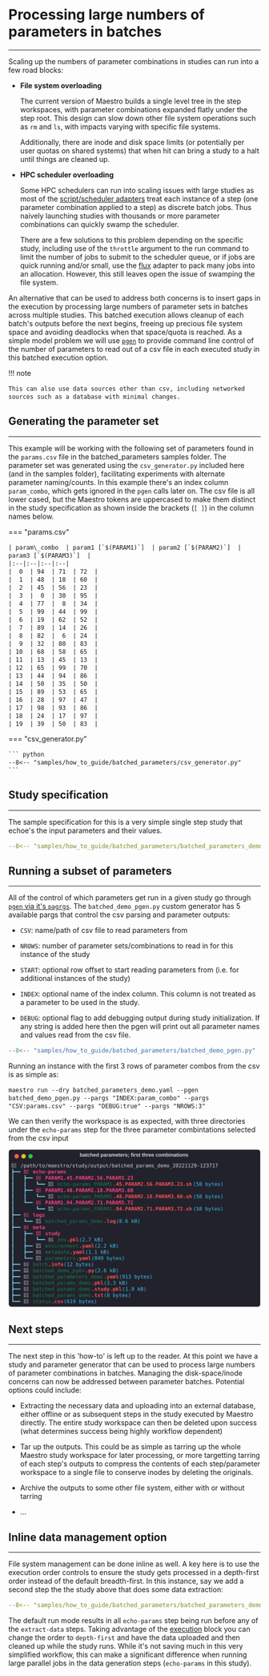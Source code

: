 # Processing large numbers of parameters in batches
---

Scaling up the numbers of parameter combinations in studies can run into a few road blocks:

* **File system overloading**

    The current version of Maestro builds a single level tree in the step workspaces, with parameter combinations expanded flatly under the step root.  This design can slow down other file system operations such as `rm` and `ls`, with impacts varying with specific file systems.
    
    Additionally, there are inode and disk space limits (or potentially per user quotas on shared systems) that when hit can bring a study to a halt until things are cleaned up.
    
* **HPC scheduler overloading**

    Some HPC schedulers can run into scaling issues with large studies as most of the [script/scheduler adapters](../scheduling.md) treat each instance of a step (one parameter combination applied to a step) as discrete batch jobs.  Thus naively launching studies with thousands or more parameter combinations can quickly swamp the scheduler.
    
    There are a few solutions to this problem depending on the specific study, including use of the `throttle` argument to the run command to limit the number of jobs to submit to the scheduler queue, or if jobs are quick running and/or small, use the [flux](../scheduling.md#flux) adapter to pack many jobs into an allocation.  However, this still leaves open the issue of swamping the file system.


An alternative that can be used to address both concerns is to insert gaps in the execution by processing large numbers of parameter sets in batches across multiple studies.  This batched execution allows cleanup of each batch's outputs before the next begins, freeing up precious file system space and avoiding deadlocks when that space/quota is reached.  As a simple model problem we will use [`pgen`](../parameter_specification.md#parameter-generator-pgen) to provide command line control of the number of parameters to read out of a csv file in each executed study in this batched execution option.

!!! note

    This can also use data sources other than csv, including networked sources such as a database with minimal changes.


## Generating the parameter set
---

This example will be working with the following set of parameters found in the `params.csv` file
in the batched\_parameters samples folder.  The parameter set was generated using the `csv_generator.py` included here (and in the samples folder), facilitating experiments with alternate
parameter naming/counts.  In this example there's an index column `param_combo`, which gets ignored
in the `pgen` calls later on.  The csv file is all lower cased, but the Maestro tokens are uppercased
to make them distinct in the study specification as shown inside the brackets (`[ ]`) in the column names below.

<!-- add link to github's samples/how_to_guide/batched_parameters folder in here -->
=== "params.csv"
    <!-- NOTE: make a custom superfence for reading these in later -->
    
    | param\_combo  | param1 [`$(PARAM1)`]  | param2 [`$(PARAM2)`]  | param3 [`$(PARAM3)`]  |
    |:--|:--|:--|:--|
    |  0  | 94  | 71  | 72  |
    |  1  | 48  | 18  | 60  |
    |  2  | 45  | 56  | 23  |
    |  3  |  0  | 30  | 95  |
    |  4  | 77  |  8  | 34  |
    |  5  | 99  | 44  | 99  |
    |  6  | 19  | 62  | 52  |
    |  7  | 89  | 14  | 26  |
    |  8  | 82  |  6  | 24  |
    |  9  | 32  | 80  | 83  |
    | 10  | 68  | 58  | 65  |
    | 11  | 13  | 45  | 13  |
    | 12  | 65  | 99  | 70  |
    | 13  | 44  | 94  | 86  |
    | 14  | 50  | 35  | 50  |
    | 15  | 89  | 53  | 65  |
    | 16  | 28  | 97  | 47  |
    | 17  | 98  | 93  | 86  |
    | 18  | 24  | 17  | 97  |
    | 19  | 39  | 50  | 83  |
    
=== "csv_generator.py"

    ``` python
    --8<-- "samples/how_to_guide/batched_parameters/csv_generator.py"
    ```

## Study specification
---

The sample specification for this is a very simple single step study that echoe's the input parameters and their
values.

<!-- Expand to templated version -> csv generator also populates this template to ensure param names match up? -->

``` yaml
--8<-- "samples/how_to_guide/batched_parameters/batched_parameters_demo.yaml"

```

## Running a subset of parameters
---

All of the control of which parameters get run in a given study go through [`pgen` via it's `pagrgs`](../parameter_specification.md#pgen-arguments-pargs).  The `batched_demo_pgen.py` custom generator has 5 available pargs that control the csv parsing and parameter outputs:

* `CSV`: name/path of csv file to read parameters from

* `NROWS`: number of parameter sets/combinations to read in for this instance of the study

* `START`: optional row offset to start reading parameters from (i.e. for additional instances of the study)

* `INDEX`: optional name of the index column.  This column is not treated as a parameter to be used in the study. 

* `DEBUG`: optional flag to add debugging output during study initialization.  If any string is added here then the pgen will print out all parameter names and values read from the csv file.


``` python
--8<-- "samples/how_to_guide/batched_parameters/batched_demo_pgen.py"
```

Running an instance with the first 3 rows of parameter combos from the csv is as simple as:

``` console
maestro run --dry batched_parameters_demo.yaml --pgen batched_demo_pgen.py --pargs "INDEX:param_combo" --pargs "CSV:params.csv" --pargs "DEBUG:true" --pargs "NROWS:3"
```

We can then verify the workspace is as expected, with three directories under the `echo-params` step for the three parameter combintations selected from the csv input

![Batched Parameters First Three Workspace](../../assets/images/examples/how_to_guides/batched_parameters/batched_params_first_three_workspace.svg)

## Next steps
---

The next step in this 'how-to' is left up to the reader.  At this point we have a study and parameter generator that can be used to process large numbers of parameter combinations in batches.  Managing the disk-space/inode concerns can now be addressed between parameter batches.  Potential options could include:

* Extracting the necessary data and uploading into an external database, either offline or as subsequent steps in the study executed by Maestro directly. The entire study workspace can then be deleted upon success (what determines success being highly workflow dependent)

* Tar up the outputs.  This could be as simple as tarring up the whole Maestro study workspace for later processing, or more targetting tarring of each step's outputs to compress the contents of each step/parameter workspace to a single file to conserve inodes by deleting the originals.

* Archive the outputs to some other file system, either with or without tarring

* ...

## Inline data management option
---

File system management can be done inline as well.  A key here is to use the execution order controls to ensure the study gets processed in a depth-first order instead of the default breadth-first.  In this instance, say we add a second step the the study above that does some data extraction:

``` yaml hl_lines="10 11"
--8<-- "samples/how_to_guide/batched_parameters/batched_parameters_demo_2.yaml"
```

The default run mode results in all ``echo-params`` step being run before any of the ``extract-data`` steps.  Taking advantage of the [execution](../specification.md#execution-execution) block you can change the order to ``depth-first`` and have the data uploaded and then cleaned up while the study runs.  While it's not saving much in this very simplified workflow, this can make a significant difference when running large parallel jobs in the data generation steps (``echo-params`` in this study).
